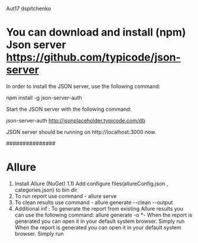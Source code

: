 Aut17 dspitchenko
# You can download and install (npm) Json server https://github.com/typicode/json-server

In order to install the JSON server, use the following command:

npm install -g json-server-auth

Start the JSON server with the following command:

json-server-auth http://jsonplaceholder.typicode.com/db

JSON server should be running on http://localhost:3000 now.

###############
# Allure
 1) Install Allure (NuGet)
 1.1) Add configure files(allureConfig.json , categories.json) to bin dir 
 2) To run report use command  - allure serve <Your dirctory to Allure-Results folder>
 3) To clean results use command - allure generate --clean --output <your-result-folder> 
 4) Additional inf : To generate the report from existing Allure results you can use the following command:
    allure generate <directory-with-results> -o <directory-with-report>
    *- When the report is generated you can open it in your default system browser. Simply run
    When the report is generated you can open it in your default system browser. Simply run